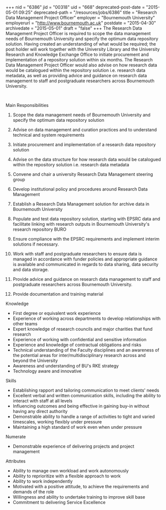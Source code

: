 +++
nid = "6386"
jid = "00318"
uid = "668"
deprecated-post-date = "2015-05-01 09:25"
deprecated-path = "/resources/jobs/6386"
title = "Research Data Management Project Officer"
employer = "Bournemouth University"
employerurl = "http://www.bournemouth.ac.uk"
postdate = "2015-04-30"
archivedate = "2015-05-01"
draft = "false"
+++
The Research Data Management Project Officer is required to scope the
data management needs of Bournemouth University and specify the optimum
data repository solution. Having created an understanding of what would
be required; the post holder will work together with the University
Library and the University Research and Knowledge Exchange Office to
initiate procurement and implementation of a repository solution within
six months. The Research Data Management Project Officer would also
advise on how research data would be catalogued within the repository
solution i.e. research data metadata, as well as providing advice and
guidance on research data management to staff and postgraduate
researchers across Bournemouth University.

 

Main Responsibilities

1. Scope the data management needs of Bournemouth University and specify
the optimum data repository solution

2. Advise on data management and curation practices and to understand
technical and system requirements

3. Initiate procurement and implementation of a research data repository
solution

4. Advise on the data structure for how research data would be
catalogued within the repository solution i.e. research data metadata

5. Convene and chair a university Research Data Management steering
group

6. Develop institutional policy and procedures around Research Data
Management

7. Establish a Research Data Management solution for archive data in
Bournemouth University

8. Populate and test data repository solution, starting with EPSRC data
and facilitate linking with research outputs in Bournemouth University's
research repository BURO

9. Ensure compliance with the EPSRC requirements and implement interim
solutions if necessary.

10. Work with staff and postgraduate researchers to ensure data is
managed in accordance with funder policies and appropriate guidance is
available and communicated in regards to data sharing, data security and
data storage.

11. Provide advice and guidance on research data management to staff and
postgraduate researchers across Bournemouth University.

12. Provide documentation and training material
  
Knowledge

-   First degree or equivalent work experience
-   Experience of working across departments to develop relationships
    with other teams
-   Expert knowledge of research councils and major charities that fund
    research
-   Experience of working with confidential and sensitive information
-   Experience and knowledge of contractual obligations and risks
-   Technical understanding of the Faculty disciplines and an awareness
    of the potential areas for inter/multidisciplinary research across
    and beyond the University
-   Awareness and understanding of BU's RKE strategy  
-   Technology aware and innovative  

Skills

-   Establishing rapport and tailoring communication to meet clients'
    needs
-   Excellent verbal and written communication skills, including the
    ability to interact with staff at all levels  
-   Influencing outcomes and being effective in gaining buy-in without
    having any direct authority
-   Demonstrable ability to handle a range of activities to tight and
    varied timescales, working flexibly under pressure
-   Maintaining a high standard of work even when under pressure

Numerate

-   Demonstrable experience of delivering projects and project
    management

Attributes

-   Ability to manage own workload and work autonomously
-   Ability to reprioritize with a flexible approach to work
-   Ability to work independently
-   Motivated with a positive attitude, to achieve the requirements and
    demands of the role
-   Willingness and ability to undertake training to improve skill base
-   Commitment to delivering Service Excellence
